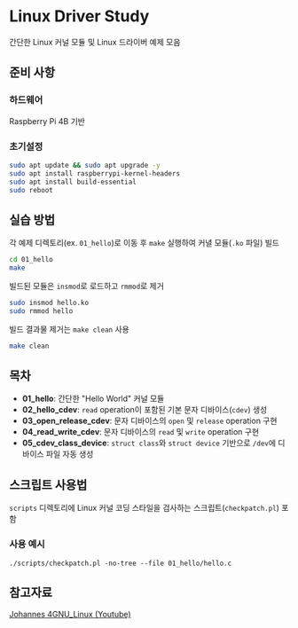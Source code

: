 # Linux Driver Study

간단한 Linux 커널 모듈 및 Linux 드라이버 예제 모음

## 준비 사항

### 하드웨어
Raspberry Pi 4B 기반

### 초기설정
```bash
sudo apt update && sudo apt upgrade -y
sudo apt install raspberrypi-kernel-headers
sudo apt install build-essential
sudo reboot
```

## 실습 방법
각 예제 디렉토리(ex. `01_hello`)로 이동 후 `make` 실행하여 커녈 모듈(`.ko` 파일) 빌드

```bash
cd 01_hello
make
```

빌드된 모듈은 `insmod`로 로드하고 `rmmod`로 제거

```bash
sudo insmod hello.ko
sudo rmmod hello
```

빌드 결과물 제거는 `make clean` 사용

```bash
make clean
```

## 목차
- **01_hello**: 간단한 "Hello World" 커널 모듈
- **02_hello_cdev**: `read` operation이 포함된 기본 문자 디바이스(`cdev`) 생성
- **03_open_release_cdev**: 문자 디바이스의 `open` 및 `release` operation 구현
- **04_read_write_cdev**: 문자 디바이스의 `read` 및 `write` operation 구현
- **05_cdev_class_device**: `struct class`와 `struct device` 기반으로 `/dev`에 디바이스 파일 자동 생성

## 스크립트 사용법
`scripts` 디렉토리에 Linux 커널 코딩 스타일을 검사하는 스크립트(`checkpatch.pl`) 포함

### 사용 예시

```
./scripts/checkpatch.pl -no-tree --file 01_hello/hello.c
```

## 참고자료

[Johannes 4GNU_Linux (Youtube)](https://www.youtube.com/@johannes4gnu_linux96)
